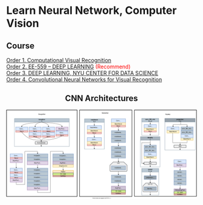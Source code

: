 <h1 color="blue">Learn Neural Network, Computer Vision</h1>

<h2>Course</h2>
<a href="https://www.cs.virginia.edu/~vicente/recognition/"> Order 1. Computational Visual Recognition</a><br>
<a href="https://fleuret.org/ee559/"> Order 2. EE-559 – DEEP LEARNING</a> <span style="color:red">(Recommend)</span> <br>
<a href="https://atcold.github.io/pytorch-Deep-Learning/"> Order 3. DEEP LEARNING, NYU CENTER FOR DATA SCIENCE</a><br>
<a href="http://cs231n.stanford.edu/">Order 4. Convolutional Neural Networks for Visual Recognition </a><br>
<center>
  <h2 align="center">CNN Architectures</h2>
<img src="https://raw.githubusercontent.com/1106405114/NeuralNetwork/85cc7368321df20bfa6a4e3e460340766ef1842a/img/Diagrams.svg" />
</center>

